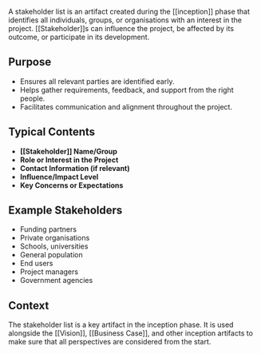 A stakeholder list is an artifact created during the [[inception]] phase that identifies all individuals, groups, or organisations with an interest in the project. [[Stakeholder]]s can influence the project, be affected by its outcome, or participate in its development.

## Purpose

- Ensures all relevant parties are identified early.
- Helps gather requirements, feedback, and support from the right people.
- Facilitates communication and alignment throughout the project.

## Typical Contents

- **[[Stakeholder]] Name/Group**
- **Role or Interest in the Project**
- **Contact Information (if relevant)**
- **Influence/Impact Level**
- **Key Concerns or Expectations**

## Example Stakeholders

- Funding partners
- Private organisations
- Schools, universities
- General population
- End users
- Project managers
- Government agencies

## Context

The stakeholder list is a key artifact in the inception phase. It is used alongside the [[Vision]], [[Business Case]], and other inception artifacts to make sure that all perspectives are considered from the start.